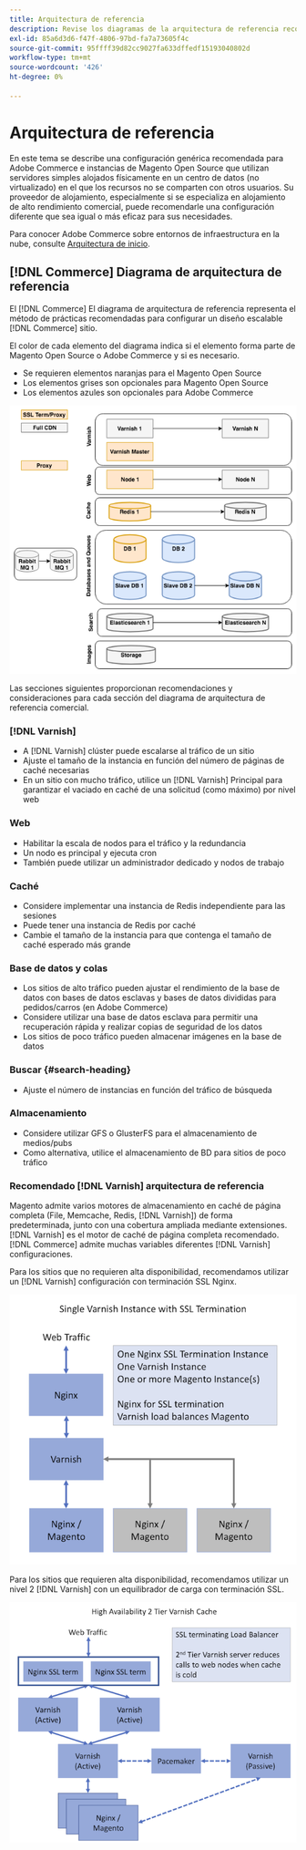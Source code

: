 ```yaml
---
title: Arquitectura de referencia
description: Revise los diagramas de la arquitectura de referencia recomendada para las implementaciones de Adobe Commerce y Magento Open Source.
exl-id: 85a6d3d6-f47f-4806-97bd-fa7a73605f4c
source-git-commit: 95ffff39d82cc9027fa633dffedf15193040802d
workflow-type: tm+mt
source-wordcount: '426'
ht-degree: 0%

---
```


# Arquitectura de referencia

En este tema se describe una configuración genérica recomendada para Adobe Commerce e instancias de Magento Open Source que utilizan servidores simples alojados físicamente en un centro de datos (no virtualizado) en el que los recursos no se comparten con otros usuarios. Su proveedor de alojamiento, especialmente si se especializa en alojamiento de alto rendimiento comercial, puede recomendarle una configuración diferente que sea igual o más eficaz para sus necesidades.

Para conocer Adobe Commerce sobre entornos de infraestructura en la nube, consulte [Arquitectura de inicio](https://devdocs.magento.com/cloud/architecture/starter-architecture.html).

## [!DNL Commerce] Diagrama de arquitectura de referencia

El [!DNL Commerce] El diagrama de arquitectura de referencia representa el método de prácticas recomendadas para configurar un diseño escalable [!DNL Commerce] sitio.

El color de cada elemento del diagrama indica si el elemento forma parte de Magento Open Source o Adobe Commerce y si es necesario.

* Se requieren elementos naranjas para el Magento Open Source
* Los elementos grises son opcionales para Magento Open Source
* Los elementos azules son opcionales para Adobe Commerce

![Diagrama de arquitectura de referencia comercial](../assets/performance/images/ref-architecture-2.3.png)

Las secciones siguientes proporcionan recomendaciones y consideraciones para cada sección del diagrama de arquitectura de referencia comercial.

### [!DNL Varnish]

* A [!DNL Varnish] clúster puede escalarse al tráfico de un sitio
* Ajuste el tamaño de la instancia en función del número de páginas de caché necesarias
* En un sitio con mucho tráfico, utilice un [!DNL Varnish] Principal para garantizar el vaciado en caché de una solicitud (como máximo) por nivel web

### Web

* Habilitar la escala de nodos para el tráfico y la redundancia
* Un nodo es principal y ejecuta cron
* También puede utilizar un administrador dedicado y nodos de trabajo

### Caché

* Considere implementar una instancia de Redis independiente para las sesiones
* Puede tener una instancia de Redis por caché
* Cambie el tamaño de la instancia para que contenga el tamaño de caché esperado más grande

### Base de datos y colas

* Los sitios de alto tráfico pueden ajustar el rendimiento de la base de datos con bases de datos esclavas y bases de datos divididas para pedidos/carros (en Adobe Commerce)
* Considere utilizar una base de datos esclava para permitir una recuperación rápida y realizar copias de seguridad de los datos
* Los sitios de poco tráfico pueden almacenar imágenes en la base de datos

### Buscar {#search-heading}

* Ajuste el número de instancias en función del tráfico de búsqueda

### Almacenamiento

* Considere utilizar GFS o GlusterFS para el almacenamiento de medios/pubs
* Como alternativa, utilice el almacenamiento de BD para sitios de poco tráfico

### Recomendado [!DNL Varnish] arquitectura de referencia

Magento admite varios motores de almacenamiento en caché de página completa (File, Memcache, Redis, [!DNL Varnish]) de forma predeterminada, junto con una cobertura ampliada mediante extensiones. [!DNL Varnish] es el motor de caché de página completa recomendado.  [!DNL Commerce] admite muchas variables diferentes [!DNL Varnish] configuraciones.

Para los sitios que no requieren alta disponibilidad, recomendamos utilizar un [!DNL Varnish] configuración con terminación SSL Nginx.

![Sencilla [!DNL Varnish] Configuración con terminación SSL](../assets/performance/images/single-varnish-with-ssl-termination.png)

Para los sitios que requieren alta disponibilidad, recomendamos utilizar un nivel 2 [!DNL Varnish] con un equilibrador de carga con terminación SSL.

![Alta disponibilidad de dos niveles [!DNL Varnish] configuración con equilibrador de carga de terminación SSL](../assets/performance/images/ha-2-tier-varnish-with-ssl-term-load-balancer.png)
